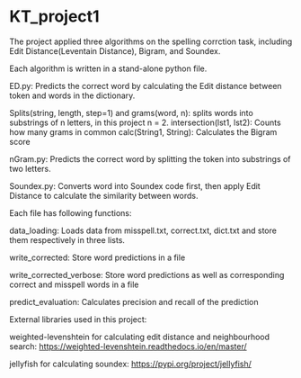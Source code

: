 # KT_project1

The project applied three algorithms on the spelling corrction task, including Edit Distance(Leventain Distance), Bigram, and Soundex.

Each algorithm is written in a stand-alone python file.

ED.py:
Predicts the correct word by calculating the Edit distance between token and words in the dictionary.

Splits(string, length, step=1) and grams(word, n): splits words into substrings of n letters, in this project n = 2.
intersection(lst1, lst2): Counts how many grams in common
calc(String1, String): Calculates the Bigram score





nGram.py:
Predicts the correct word by splitting the token into substrings of two letters.

Soundex.py:
Converts word into Soundex code first, then apply Edit Distance to calculate the similarity between words.


Each file has following functions:

data_loading:
Loads data from misspell.txt, correct.txt, dict.txt and store them respectively in three lists.

write_corrected:
Store word predictions in a file

write_corrected_verbose:
Store word predictions as well as corresponding correct and misspell words in a file

predict_evaluation:
Calculates precision and recall of the prediction








External libraries used in this project:

weighted-levenshtein for calculating edit distance and neighbourhood search:
https://weighted-levenshtein.readthedocs.io/en/master/

jellyfish for calculating soundex:
https://pypi.org/project/jellyfish/
